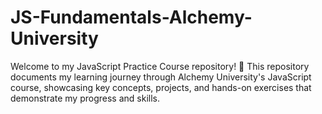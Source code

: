 # JS-Fundamentals-Alchemy-University
<!--Welcome to my repository for the Javascript Fundamentals courses 
from Alchemy University! This reporisotry contains all the materials, exercises, 
and code examples from the course to help you learn and practice JS.-->

Welcome to my JavaScript Practice Course repository! 🚀 This repository documents my learning journey through Alchemy University's JavaScript course, showcasing key concepts, projects, and hands-on exercises that demonstrate my progress and skills.


